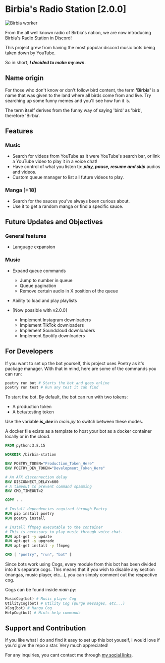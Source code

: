 # Birbia's Radio Station [2.0.0]

![Birbia worker](https://thumbs.gfycat.com/RapidGlamorousGoldenretriever-size_restricted.gif)

From the all well known radio of Birbia's nation, we are now introducing Birbia's Radio Station in Discord!

This project grew from having the most popular discord music bots being taken down by YouTube.

So in short, ***I decided to make my own***.


## Name origin
For those who don't know or don't follow bird content, the term **'Birbia'** is a name that was given to the land where all birds come from and live. Try searching up some funny memes and you'll see how fun it is. 

The term itself derives from the funny way of saying 'bird' as 'birb', therefore 'Birbia'.

## Features

### Music
- Search for videos from YouTube as it were YouTube's search bar, or link a YouTube video to play it in a voice chat!
- Have control of what you listen to: ***play, pause, resume and skip*** audios and videos.
- Custom queue manager to list all future videos to play.

### Manga [+18]
- Search for the sauces you've always been curious about.
- Use it to get a random manga or find a specific sauce.


## Future Updates and Objectives

### General features
- Language expansion

### Music
- Expand queue commands
	* Jump to number in queue
	* Queue pagination
	* Remove certain audio in X position of the queue

- Ability to load and play playlists

- [Now possible with v2.0.0]
  * Implement Instagram downloaders
  * Implement TikTok downloaders
  * Implement Soundcloud downloaders
  * Implement Spotify downloaders


## For Developers
If you want to set up the bot yourself, this project uses Poetry as it's package manager. With that in mind, here are some of the commands you can run:
```python
poetry run bot # Starts the bot and goes online
poetry run test # Run any test it can find
```
To start the bot. By default, the bot can run with two tokens:
- A production token
- A beta/testing token

Use the variable ***is_dev*** in *main.py* to switch between these modes.

A docker file exists as a template to host your bot as a docker container locally or in the cloud.

```Dockerfile
FROM python:3.8.15

WORKDIR /birbia-station

ENV POETRY_TOKEN="Production_Token_Here"
ENV POETRY_DEV_TOKEN="Development_Token_Here"

# An AFK disconnection delay
ENV DISCONNECT_DELAY=600
# A timeout to prevent command spamming
ENV CMD_TIMEOUT=2

COPY . .

# Install dependencies required through Poetry
RUN pip install poetry
RUN poetry install

# Install ffmpeg executable to the container
# This is necessary to play music through voice chat.
RUN apt-get -y update
RUN apt-get -y upgrade
RUN apt-get install -y ffmpeg

CMD [ "poetry", "run", "bot" ]
```

Since bots work using Cogs, every module from this bot has been divided into it's separate cogs. This means that if you wish to disable any section (mangas, music player, etc...), you can simply comment out the respective cog.

Cogs can be found inside *main.py*:
```py
MusicCog(bot) # Music player Cog
UtilityCog(bot) # Utility Cog (purge messages, etc...)
XCog(bot) # Manga Cog
HelpCog(bot) # Hints help commands
```

## Support and Contribution
If you like what I do and find it easy to set up this bot youself, I would love if you'd give the repo a star. Very much appreciated! 

For any inquiries, you cant contact me through [my social links](https://github.com/SkinnyDevi/SkinnyDevi#im-available-in-the-following-social-media).